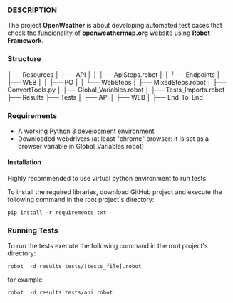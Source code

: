 ### DESCRIPTION

The project **OpenWeather** is about developing automated test cases 
that check the funcionality of **openweathermap.org** website
using **Robot Framework**.

### Structure
├── Resources 
│         ├── API 
│         │    ├── ApiSteps.robot
│         │    └── Endpoints
│         ├── WEB
│         │    ├── PO
│         │    └── WebSteps
│         ├── MixedSteps.robot
│         ├── ConvertTools.py
│         ├── Global_Variables.robot
│         ├── Tests_Imports.robot
├── Results
├── Tests
│         ├── API
│         ├── WEB
│         ├── End_To_End

### Requirements

- A working Python 3 development environment
- Downloaded webdrivers (at least "chrome" browser: it is set as a browser variable in Global_Variables.robot)

#### Installation
Highly recommended to use virtual python environment to run tests.

To install the required libraries, download GitHub project and execute the following command in the root project's directory:

`pip install –r requirements.txt`

### Running Tests
To run the tests execute the following command in the root project's directory:

`robot  -d results tests/[tests_file].robot`


for example:

`robot  -d results tests/api.robot`
